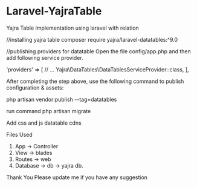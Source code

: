 # Laravel-YajraTable
 Yajra Table Implementation using laravel with relation


//installing yajra table
composer require yajra/laravel-datatables:^9.0

//publishing providers for datatable
Open the file config/app.php and then add following service provider.

'providers' => [
    // ...
    Yajra\DataTables\DataTablesServiceProvider::class,
],

After completing the step above, use the following command to publish configuration & assets:

php artisan vendor:publish --tag=datatables

run command 
php artisan migrate

Add css and js datatable cdns 


Files Used

1. App -> Controller
2. View -> blades
3. Routes -> web
4. Database -> db -> yajra db.

Thank You 
Please update me if you have any suggestion